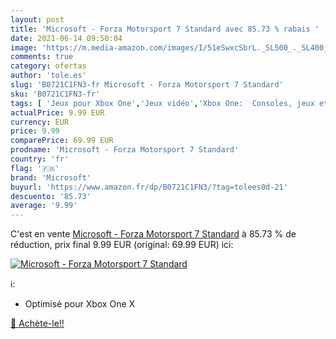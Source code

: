 ```yaml
---
layout: post
title: 'Microsoft - Forza Motorsport 7 Standard avec 85.73 % rabais '
date: 2021-06-14 09:50:04
image: 'https://m.media-amazon.com/images/I/51eSwxcSbrL._SL500_._SL400_.jpg'
comments: true
category: ofertas
author: 'tole.es'
slug: 'B0721C1FN3-fr Microsoft - Forza Motorsport 7 Standard'
sku: 'B0721C1FN3-fr'
tags: [ 'Jeux pour Xbox One','Jeux vidéo','Xbox One:  Consoles, jeux et accessoires','microsoft', ]
actualPrice: 9.99 EUR
currency: EUR
price: 9.99
comparePrice: 69.99 EUR
prodname: 'Microsoft - Forza Motorsport 7 Standard'
country: 'fr'
flag: '🇫🇷'
brand: 'Microsoft'
buyurl: 'https://www.amazon.fr/dp/B0721C1FN3/?tag=tolees0d-21'
descuento: '85.73'
average: '9.99'
---
```


C'est en vente [Microsoft - Forza Motorsport 7 Standard](https://www.amazon.fr/dp/B0721C1FN3/?tag=tolees0d-21)  à  85.73 % de réduction, prix final  9.99 EUR (original: 69.99 EUR) ici:

[![Microsoft - Forza Motorsport 7 Standard](https://m.media-amazon.com/images/I/51eSwxcSbrL._SL500_._SL400_.jpg)](https://www.amazon.fr/dp/B0721C1FN3/?tag=tolees0d-21)

ℹ️:

- Optimisé pour Xbox One X

[🛒 Achète-le!!](https://www.amazon.fr/dp/B0721C1FN3/?tag=tolees0d-21)
